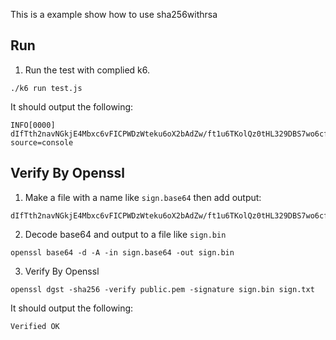 This is a example show how to use sha256withrsa

## Run
1. Run the test with complied k6.
```shell
./k6 run test.js
```

It should output the following:

```shell
INFO[0000] dIfTth2navNGkjE4Mbxc6vFICPWDzWteku6oX2bAdZw/ft1u6TKolQz0tHL329DBS7wo6cfSv/y9uLHOARPNiDeLW1ToQyC4dLELqameMUDhDswYlOMLPUoe24vyvLCLw44KxiDF7+6eP6Lmc8Q1viNrcnc8jztAGmf48wF4ZsMd0OyM3qWc/qpnou48AHtcFq27LXTFw9NzPTwRGX+gDsMSxxnjMBEPJDACZt4qjZYh2xYMaAYbknIAmaNOOtEUhZmmOYEsEhP7hLHpPH3Zx89q5Hh6YPWAmfPgdmcjwKG4vwaaJqaFGz3XICp8EDcvjAeXJ1bjMLMVreDgXt28cQ==  source=console
```

## Verify By Openssl
1. Make a file with a name like `sign.base64` then add output:
```base64
dIfTth2navNGkjE4Mbxc6vFICPWDzWteku6oX2bAdZw/ft1u6TKolQz0tHL329DBS7wo6cfSv/y9uLHOARPNiDeLW1ToQyC4dLELqameMUDhDswYlOMLPUoe24vyvLCLw44KxiDF7+6eP6Lmc8Q1viNrcnc8jztAGmf48wF4ZsMd0OyM3qWc/qpnou48AHtcFq27LXTFw9NzPTwRGX+gDsMSxxnjMBEPJDACZt4qjZYh2xYMaAYbknIAmaNOOtEUhZmmOYEsEhP7hLHpPH3Zx89q5Hh6YPWAmfPgdmcjwKG4vwaaJqaFGz3XICp8EDcvjAeXJ1bjMLMVreDgXt28cQ==
```

2. Decode base64 and output to a file like `sign.bin`
```shell
openssl base64 -d -A -in sign.base64 -out sign.bin
```

3. Verify By Openssl
```shell
openssl dgst -sha256 -verify public.pem -signature sign.bin sign.txt
```
It should output the following:
```shell
Verified OK
```
